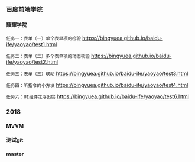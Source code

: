 ### 百度前端学院
#### 耀耀学院
`任务一：表单（一）单个表单项的检验` https://bingyuea.github.io/baidu-ife/yaoyao/test1.html

`任务二：表单（二）多个表单项的动态校验` https://bingyuea.github.io/baidu-ife/yaoyao/test2.html

`任务三：表单（三）联动` https://bingyuea.github.io/baidu-ife/yaoyao/test3.html

`任务四：听指令的小方块` https://bingyuea.github.io/baidu-ife/yaoyao/test4.html

`任务六：UI组件之浮出层` https://bingyuea.github.io/baidu-ife/yaoyao/test6.html

### 2018

#### MVVM

#### 测试git

#### master





 
